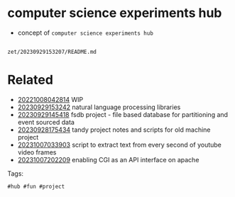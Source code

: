# computer science experiments hub

- concept of `computer science experiments hub`

```
```

` zet/20230929153207/README.md `

# Related

- [20221008042814](/zet/20221008042814/README.md) WIP
- [20230929153242](/zet/20230929153242/README.md) natural language processing libraries
- [20230929145418](/zet/20230929145418/README.md) fsdb project - file based database for partitioning and event sourced data
- [20230928175434](/zet/20230928175434/README.md) tandy project notes and scripts for old machine project
- [20231007033903](/zet/20231007033903/README.md) script to extract text from every second of youtube video frames
- [20231007202209](/zet/20231007202209/README.md) enabling CGI as an API interface on apache

Tags:

    #hub #fun #project

